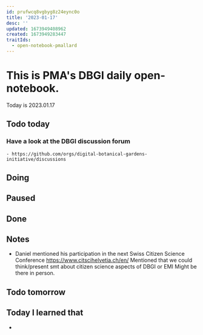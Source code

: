 ```yaml
---
id: prufwcq8vgbyg8z24eync0o
title: '2023-01-17'
desc: ''
updated: 1673949408962
created: 1673949283447
traitIds:
  - open-notebook-pmallard
---
```



# This is PMA's DBGI daily open-notebook.

Today is 2023.01.17

## Todo today

### Have a look at the DBGI discussion forum
    - https://github.com/orgs/digital-botanical-gardens-initiative/discussions
###
###

## Doing

## Paused

## Done

## Notes

- Daniel mentioned his participation in the next Swiss Citizen Science Conference https://www.citscihelvetia.ch/en/
Mentioned that we could think/present smt about citizen science aspects of DBGI or EMI
Might be there in person. 


## Todo tomorrow

###
###
###


## Today I learned that

- 
